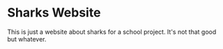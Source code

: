 # Sharks Website
This is just a website about sharks for a school project. It's not that good but whatever.
